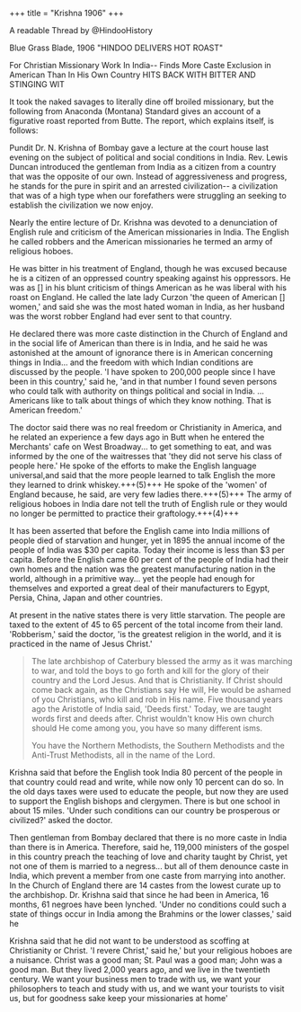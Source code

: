 +++
title = "Krishna 1906"
+++

A readable Thread by @HindooHistory 

Blue Grass Blade, 1906 "HINDOO DELIVERS HOT ROAST" 

For Christian Missionary Work In India-- Finds More Caste Exclusion in American Than In His Own Country HITS BACK WITH BITTER AND STINGING WIT


It took the naked savages to literally dine off broiled missionary, but the following from Anaconda (Montana) Standard gives an account of a figurative roast reported from Butte. The report, which explains itself, is follows:

Pundit Dr. N. Krishna of Bombay gave a lecture at the court house last evening on the subject of political and social conditions in India. Rev. Lewis Duncan introduced the gentleman from India as a citizen from a country that was the opposite of our own. Instead of aggressiveness and progress, he stands for the pure in spirit and an arrested civilization-- a civilization that was of a high type when our forefathers were struggling an seeking to establish the civilization we now enjoy.


Nearly the entire lecture of Dr. Krishna was devoted to a denunciation of English rule and criticism of the American missionaries in India. The English he called robbers and the American missionaries he termed an army of religious hoboes.

He was bitter in his treatment of England, though he was excused because he is a citizen of an oppressed country speaking against his oppressors. He was as [] in his blunt criticism of things American as he was liberal with his roast on England. He called the late lady Curzon 'the queen of American [] women,' and said she was the most hated woman in India, as her husband was the worst robber England had ever sent to that country.

He declared there was more caste distinction in the Church of England and in the social life of American than there is in India, and he said he was astonished at the amount of ignorance there is in American concerning things in India... and the freedom with which Indian conditions are discussed by the people. 'I have spoken to 200,000 people since I have been in this country,' said he, 'and in that number I found seven persons who could talk with authority on things political and social in India. ... Americans like to talk about things of which they know nothing. That is American freedom.' 

The doctor said there was no real freedom or Christianity in America, and he related an experience a few days ago in Butt when he entered the Merchants' cafe on West Broadway...  to get something to eat, and was informed by the one of the waitresses that 'they did not serve his class of people here.' He spoke of the efforts to make the English language universal,and said that the more people learned to talk English the more they learned to drink whiskey.+++(5)+++ He spoke of the 'women' of England because, he said, are very few ladies there.+++(5)+++ The army of religious hoboes in India dare not tell the truth of English rule or they would no longer be permitted to practice their graftology.+++(4)+++

It has been asserted that before the English came into India millions of people died of starvation and hunger, yet in 1895 the annual income of the people of India was $30 per capita. Today their income is less than $3 per capita. Before the English came 60 per cent of the people of India had their own homes and the nation was the greatest manufacturing nation in the world, although in a primitive way... yet the people had enough for themselves and exported a great deal of their manufacturers to Egypt, Persia, China, Japan and other countries.

At present in the native states there is very little starvation. The people are taxed to the extent of 45 to 65 percent of the total income from their land. 'Robberism,' said the doctor, 'is the greatest religion in the world, and it is practiced in the name of Jesus Christ.' 

> The late archbishop of Caterbury blessed the army as it was marching to war, and told the boys to go forth and kill for the glory of their country and the Lord Jesus. And that is Christianity. If Christ should come back again, as the Christians say He will, He would be ashamed of you Christians, who kill and rob in His name. Five thousand years ago the Aristotle of India said, 'Deeds first.' Today, we are taught words first and deeds after. Christ wouldn't know His own church should He come among you, you have so many different isms. 
> 
> You have the Northern Methodists, the Southern Methodists and the Anti-Trust Methodists, all in the name of the Lord.

Krishna said that before the English took India 80 percent of the people in that country could read and write, while now only 10 percent can do so. In the old days taxes were used to educate the people, but now they are used to support the English bishops and clergymen. There is but one school in about 15 miles. 'Under such conditions can our country be prosperous or civilized?' asked the doctor.

Then gentleman from Bombay declared that there is no more caste in India than there is in America. Therefore, said he, 119,000 ministers of the gospel in this country preach the teaching of love and charity taught by Christ, yet not one of them is married to a negress... but all of them denounce caste in India, which prevent a member from one caste from marrying into another. In the Church of England there are 14 castes from the lowest curate up to the archbishop. Dr. Krishna said that since he had been in America, 16 months, 61 negroes have been lynched. 'Under no conditions could such a state of things occur in India among the Brahmins or the lower classes,' said he

Krishna said that he did not want to be understood as scoffing at Christianity or Christ. 'I revere Christ,' said he,' but your religious hoboes are a nuisance. Christ was a good man; St. Paul was a good man; John was a good man. But they lived 2,000 years ago, and we live in the twentieth century. We want your business men to trade with us, we want your philosophers to teach and study with us, and we want your tourists to visit us, but for goodness sake keep your missionaries at home'